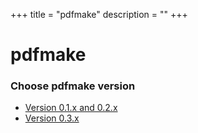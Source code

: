 +++
title = "pdfmake"
description = ""
+++

# pdfmake

### Choose pdfmake version

* [Version 0.1.x and 0.2.x](/docs/0.1/)
* [Version 0.3.x](/docs/0.3/)